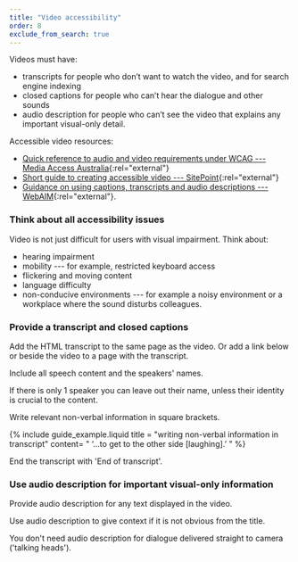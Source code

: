 ```yaml
---
title: "Video accessibility"
order: 8
exclude_from_search: true
---
```


Videos must have:
- transcripts for people who don’t want to watch the video, and for search engine indexing
- closed captions for people who can’t hear the dialogue and other sounds
- audio description for people who can’t see the video that explains any important visual-only detail.

Accessible video resources:

- [Quick reference to audio and video requirements under WCAG --- Media Access Australia](https://mediaaccess.org.au/practical-web-accessibility/media/requirements){:rel="external"}
- [Short guide to creating accessible video --- SitePoint](https://www.sitepoint.com/accessible-video/){:rel="external"}
- [Guidance on using captions, transcripts and audio descriptions --- WebAIM](http://webaim.org/techniques/captions/){:rel="external"}.

### Think about all accessibility issues

Video is not just difficult for users with visual impairment. Think about:

- hearing impairment
- mobility --- for example, restricted keyboard access
- flickering and moving content
- language difficulty
- non-conducive environments --- for example a noisy environment or a workplace where the sound disturbs colleagues.

### Provide a transcript and closed captions

Add the HTML transcript to the same page as the video. Or add a link below or beside the video to a page with the transcript.

Include all speech content and the speakers' names.

If there is only 1 speaker you can leave out their name, unless their identity is crucial to the content.

Write relevant non-verbal information in square brackets.

{% include guide_example.liquid
  title = "writing non-verbal information in transcript"
  content= "
‘...to get to the other side [laughing].’
"
%}

End the transcript with 'End of transcript'.

### Use audio description for important visual-only information

Provide audio description for any text displayed in the video.

Use audio description to give context if it is not obvious from the title.

You don't need audio description for dialogue delivered straight to camera ('talking heads').
